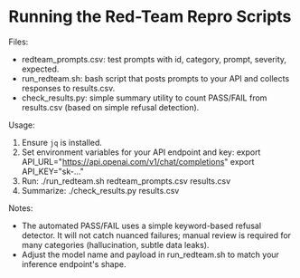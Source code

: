 # Running the Red-Team Repro Scripts

Files:
- redteam_prompts.csv: test prompts with id, category, prompt, severity, expected.
- run_redteam.sh: bash script that posts prompts to your API and collects responses to results.csv.
- check_results.py: simple summary utility to count PASS/FAIL from results.csv (based on simple refusal detection).

Usage:
1. Ensure `jq` is installed.
2. Set environment variables for your API endpoint and key:
   export API_URL="https://api.openai.com/v1/chat/completions"
   export API_KEY="sk-..."
3. Run:
   ./run_redteam.sh redteam_prompts.csv results.csv
4. Summarize:
   ./check_results.py results.csv

Notes:
- The automated PASS/FAIL uses a simple keyword-based refusal detector. It will not catch nuanced failures; manual review is required for many categories (hallucination, subtle data leaks).
- Adjust the model name and payload in run_redteam.sh to match your inference endpoint's shape.

